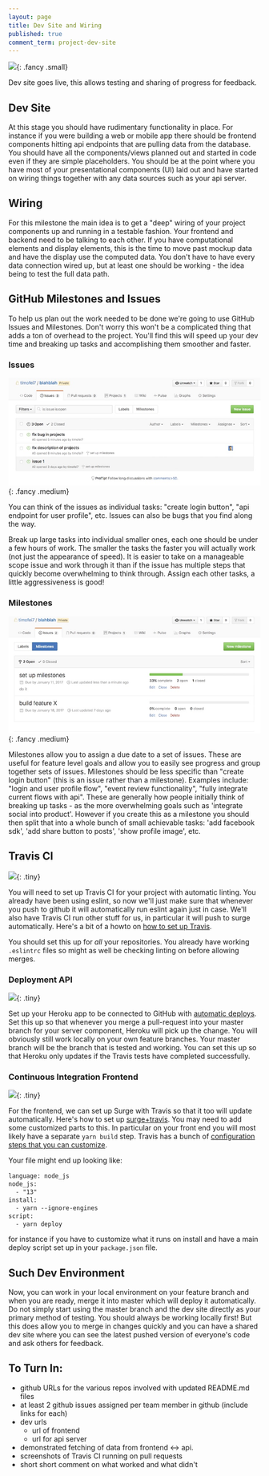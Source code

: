 ```yaml
---
layout: page
title: Dev Site and Wiring
published: true
comment_term: project-dev-site
---
```




![](http://i.giphy.com/IU9JNuUSmxZTy.gif){: .fancy .small}


Dev site goes live, this allows testing and sharing of progress for feedback.

## Dev Site

At this stage you should have rudimentary functionality in place. For instance if you were building a web or mobile app there should be frontend components hitting api endpoints that are pulling data from the database. You should have all the components/views planned out and started in code even if they are simple placeholders. You should be at the point where you have most of your presentational components (UI) laid out and have started on wiring things together with any data sources such as your api server.

## Wiring

For this milestone the main idea is to get a "deep" wiring of your project components up and running in a testable fashion.  Your frontend and backend need to be talking to each other.  If you have computational elements and display elements, this is the time to move past mockup data and have the display use the computed data.  You don't have to have every data connection wired up, but at least one should be working - the idea being to test the full data path.

## GitHub Milestones and Issues

To help us plan out the work needed to be done we're going to use GitHub Issues and Milestones.  Don't worry this won't be a complicated thing that adds a ton of overhead to the project. You'll find this will speed up your dev time and breaking up tasks and accomplishing them smoother and faster.

### Issues

![](img/issuesviews.jpg){: .fancy .medium}

You can think of the issues as individual tasks: "create login button",  "api endpoint for user profile", etc.  Issues can also be bugs that you find along the way.

Break up large tasks into individual smaller ones, each one should be under a few hours of work. The smaller the tasks the faster you will actually work (not just the appearance of speed).  It is easier to take on a manageable scope issue and work through it than if the issue has multiple steps that quickly become overwhelming to think through.  Assign each other tasks, a little aggressiveness is good!


### Milestones

![](img/milestonesview.jpg){: .fancy .medium}

Milestones allow you to assign a due date to a set of issues.  These are useful for feature level goals and allow you to easily see progress and group together sets of issues.  Milestones should be less specific than "create login button" (this is an issue rather than a milestone). Examples include: "login and user profile flow",  "event review functionality", "fully integrate current flows with api".  These are generally how people initially think of breaking up tasks - as the more overwhelming goals such as 'integrate social into product'.  However if you create this as a milestone you should then split that into a whole bunch of small achievable tasks: 'add facebook sdk', 'add share button to posts',  'show profile image', etc.


## Travis CI

![](img/TravisCI-Full-Color-7f5db09495c8b09c21cb678c4de18d21.png){:  .tiny}


You will need to set up Travis CI for your project with automatic linting. You already have been using eslint, so now we'll just make sure that whenever you push to github it will automatically run eslint again just in case.  We'll also have Travis CI run other stuff for us, in particular it will push to surge automatically.  Here's a bit of a howto on [how to set up Travis](http://cs52.me/resources/travis).

You should set this up for *all* your repositories.  You already have working `.eslintrc` files so might as well be checking linting on before allowing merges.

### Deployment API

![](img/Heroku_logo.png){:  .tiny}

Set up your Heroku app to be connected to GitHub with [automatic deploys](https://devcenter.heroku.com/articles/github-integration#automatic-deploys).  Set this up so that whenever you merge a pull-request into your master branch for your server component, Heroku will pick up the change.  You will obviously still work locally on your own feature branches. Your master branch will be the branch that is tested and working.  You can set this up so that Heroku only updates if the Travis tests have completed successfully.

### Continuous Integration Frontend

![](img/surge.png){:  .tiny}

For the frontend, we can set up Surge with Travis so that it too will update automatically.  Here's how to set up [surge+travis](https://surge.sh/help/integrating-with-travis-ci).  You may need to add some customized parts to this.  In particular on your front end you will most likely have a separate `yarn build` step.  Travis has a bunch of [configuration steps that you can customize](https://docs.travis-ci.com/user/customizing-the-build).  

Your file might end up looking like:

```
language: node_js
node_js:
  - "13"
install:
  - yarn --ignore-engines
script:
  - yarn deploy
```

for instance if you have to customize what it runs on install and have a main deploy script set up in your `package.json` file.

## Such Dev Environment

Now, you can work in your local environment on your feature branch and when you are ready, merge it into master which will deploy it automatically. Do not simply start using the master branch and the dev site directly as your primary method of testing.  You should always be working locally first! But this does allow you to merge in changes quickly and you can have a shared dev site where you can see the latest pushed version of everyone's code and ask others for feedback.


## To Turn In:

* github URLs for the various repos involved with updated README.md files
* at least 2 github issues assigned per team member in github (include links for each)
* dev urls
  * url of frontend
  * url for api server
* demonstrated fetching of data from frontend ↔️ api.
* screenshots of Travis CI running on pull requests
* short short comment on what worked and what didn't
